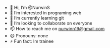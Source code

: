 - 👋 Hi, I’m @NurwinS
- 👀 I’m interested in programing web
- 🌱 I’m currently learning git
- 💞️ I’m looking to collaborate on everyone
- 📫 How to reach me on nurwinn19@gmail.com
- 😄 Pronouns: none
- ⚡ Fun fact: Im trainee

<!---
NurwinS/NurwinS is a ✨ special ✨ repository because its `README.md` (this file) appears on your GitHub profile.
You can click the Preview link to take a look at your changes.
--->
